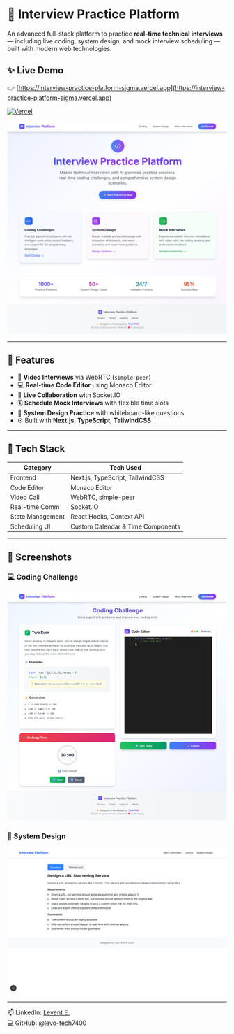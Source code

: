 # 🧠 Interview Practice Platform

An advanced full-stack platform to practice **real-time technical interviews** — including live coding, system design, and mock interview scheduling — built with modern web technologies.

## ✨ Live Demo

👉 [https://interview-practice-platform-sigma.vercel.app](https://interview-practice-platform-sigma.vercel.app)

[![Vercel](https://vercelbadge.vercel.app/api/niin10/interview-practice-platform)](https://interview-practice-platform-sigma.vercel.app/)

![Main Page](./screenshots/main_pagea.png)

---

## 🚀 Features

- 🎥 **Video Interviews** via WebRTC (`simple-peer`)
- 💻 **Real-time Code Editor** using Monaco Editor
- 🔌 **Live Collaboration** with Socket.IO
- 🗓️ **Schedule Mock Interviews** with flexible time slots
- 🧱 **System Design Practice** with whiteboard-like questions
- ⚙️ Built with **Next.js**, **TypeScript**, **TailwindCSS**

---

## 🧩 Tech Stack

| Category           | Tech Used                           |
|--------------------|--------------------------------------|
| Frontend           | Next.js, TypeScript, TailwindCSS     |
| Code Editor        | Monaco Editor                        |
| Video Call         | WebRTC, simple-peer                  |
| Real-time Comm     | Socket.IO                            |
| State Management   | React Hooks, Context API             |
| Scheduling UI      | Custom Calendar & Time Components    |

---

## 📸 Screenshots



### 💻 Coding Challenge  
![Coding](./screenshots/code_challenges_page.png)

### 🧱 System Design  
![System](./screenshots/system-design.png)

---

📫 LinkedIn: [Levent E.](https://www.linkedin.com/in/levent-erdost-2b0784201)  
💻 GitHub: [@levo-tech7400](https://github.com/levo-tech7400)





